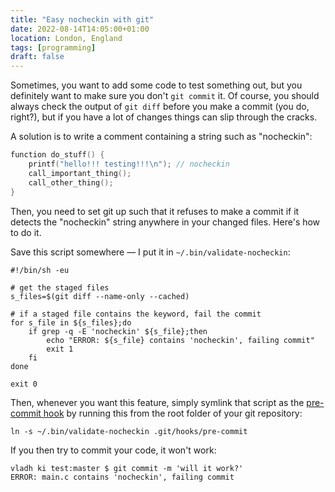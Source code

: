 ```yaml
---
title: "Easy nocheckin with git"
date: 2022-08-14T14:05:00+01:00
location: London, England
tags: [programming]
draft: false
---
```


Sometimes, you want to add some code to test something out, but you definitely
want to make sure you don't `git commit` it. Of course, you should always check
the output of `git diff` before you make a commit (you do, right?), but if you
have a lot of changes things can slip through the cracks.

A solution is to write a comment containing a string such as "nocheckin":

```c
function do_stuff() {
    printf("hello!!! testing!!!\n"); // nocheckin
    call_important_thing();
    call_other_thing();
}
```

Then, you need to set git up such that it refuses to make a commit if it detects
the "nocheckin" string anywhere in your changed files. Here's how to do it.

Save this script somewhere — I put it in `~/.bin/validate-nocheckin`:

```shell
#!/bin/sh -eu

# get the staged files
s_files=$(git diff --name-only --cached)

# if a staged file contains the keyword, fail the commit
for s_file in ${s_files};do
    if grep -q -E 'nocheckin' ${s_file};then
        echo "ERROR: ${s_file} contains 'nocheckin', failing commit"
        exit 1
    fi
done

exit 0
```

Then, whenever you want this feature, simply symlink that script as the
[pre-commit
hook](https://git-scm.com/book/en/v2/Customizing-Git-Git-Hooks#_git_hooks) by
running this from the root folder of your git repository:

```plain
ln -s ~/.bin/validate-nocheckin .git/hooks/pre-commit
```

If you then try to commit your code, it won't work:

```plain
vladh ki test:master $ git commit -m 'will it work?'
ERROR: main.c contains 'nocheckin', failing commit
```

